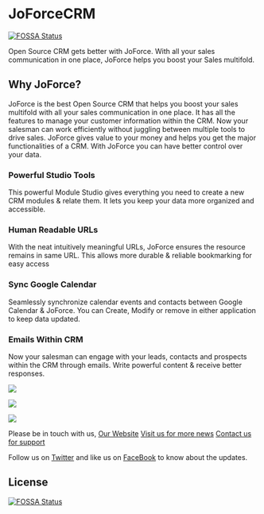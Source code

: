 # JoForceCRM
[![FOSSA Status](https://app.fossa.io/api/projects/git%2Bgithub.com%2Fjoforce%2FJoForceCRM.svg?type=shield)](https://app.fossa.io/projects/git%2Bgithub.com%2Fjoforce%2FJoForceCRM?ref=badge_shield)


Open Source CRM gets better with JoForce. With all your sales communication in one place, JoForce helps you boost your Sales multifold.

## Why JoForce?

JoForce is the best Open Source CRM that helps you boost your sales multifold with all your sales communication in one place. It has all the features to manage your customer information within the CRM. Now your salesman can work efficiently without juggling between multiple tools to drive sales. JoForce gives value to your money and helps you get the major functionalities of a CRM. With JoForce you can have better control over your data.

### Powerful Studio Tools

This powerful Module Studio gives everything you need to create a new CRM modules & relate them. It lets you keep your data more organized and accessible.

### Human Readable URLs

With the neat intuitively meaningful URLs, JoForce ensures the resource remains in same URL. This allows more durable & reliable bookmarking for easy access

### Sync Google Calendar

Seamlessly synchronize calendar events and contacts between Google Calendar & JoForce. You can Create, Modify or remove in either application to keep data updated.

### Emails Within CRM

Now your salesman can engage with your leads, contacts and prospects within the CRM through emails. Write powerful content & receive better responses.

![](https://www.joforce.com/images/joforce-app/home_page.png)

![](https://www.joforce.com/images/joforce-app/mail.png)

![](https://www.joforce.com/images/joforce-app/module_studio.png)

Please be in touch with us, 
[Our Website](https://www.joforce.com)
[Visit us for more news](https://www.joforce.com/blog)
[Contact us for support](https://www.joforce.com/support.html)

Follow us on [Twitter](https://twitter.com/JoForceCRM) and like us on [FaceBook](https://www.facebook.com/joforcecrm) to know about the updates.


## License
[![FOSSA Status](https://app.fossa.io/api/projects/git%2Bgithub.com%2Fjoforce%2FJoForceCRM.svg?type=large)](https://app.fossa.io/projects/git%2Bgithub.com%2Fjoforce%2FJoForceCRM?ref=badge_large)